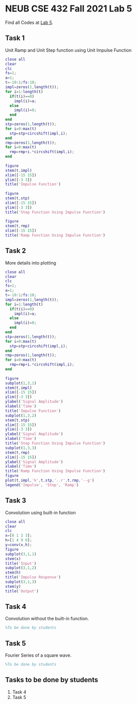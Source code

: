# NEUB CSE 432 Fall 2021 Lab 5
Find all Codes at  [Lab 5](https://github.com/shparvez001/NEUB-CSE-432-Fall-2021/tree/main/Lab%205).
## Task 1
Unit Ramp and Unit Step function using Unit Impulse Function
```matlab
close all
clear
clc
fs=1;
a=1;
t=-10:1/fs:10;
impl=zeros(1,length(t));
for i=1:length(t)
  if(t(i)==0)
    impl(i)=a;
  else
    impl(i)=0;
  end
end
stp=zeros(1,length(t));
for i=0:max(t)
  stp=stp+circshift(impl,i);
end
rmp=zeros(1,length(t));
for i=0:max(t)
  rmp=rmp+i.*circshift(impl,i);
end
  
figure
stem(t,impl)
xlim([-15 15])
ylim([-3 3])
title('Impulse Function')  
  
figure
stem(t,stp)
xlim([-15 15])
ylim([-3 3])
title('Step Function Using Impulse Function')  
  
figure
stem(t,rmp)
xlim([-15 15])
title('Ramp Function Using Impulse Function')   
```

## Task 2
More details into plotting
```matlab
close all
clear
clc
fs=1;
a=1;
t=-10:1/fs:10;
impl=zeros(1,length(t));
for i=1:length(t)
  if(t(i)==0)
    impl(i)=a;
  else
    impl(i)=0;
  end
end
stp=zeros(1,length(t));
for i=0:max(t)
  stp=stp+circshift(impl,i);
end
rmp=zeros(1,length(t));
for i=0:max(t)
  rmp=rmp+i.*circshift(impl,i);
end
  
figure
subplot(1,3,1)
stem(t,impl)
xlim([-15 15])
ylim([-3 3])
ylabel('Signal Amplitude')
xlabel('Time')
title('Impulse Function')  
subplot(1,3,2)
stem(t,stp)
xlim([-15 15])
ylim([-3 3])
ylabel('Signal Amplitude')
xlabel('Time')
title('Step Function Using Impulse Function')  
subplot(1,3,3)  
stem(t,rmp)
xlim([-15 15])
ylabel('Signal Amplitude')
xlabel('Time')
title('Ramp Function Using Impulse Function')  
figure
plot(t,impl,'k',t,stp,'..r',t,rmp,'--g')
legend('Impulse', 'Step', 'Ramp')
```

## Task 3
Convolution using built-in function
```matlab
close all
clear
clc
x=[0 1 2 3];
h=[1 4 9 6];
y=conv(x,h);
figure
subplot(3,1,1)
stem(x)
title('Input')
subplot(3,1,2)
stem(h)
title('Impulse Response')
subplot(3,1,3)
stem(y)
title('Output') 
```

## Task 4
Convolution without the built-in function.
```matlab
%To be done by students
```

## Task 5
Fourier Series of a square wave.
```matlab
%To be done by students  
```


## Tasks to be done by students
1. Task 4
2. Task 5
